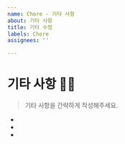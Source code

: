 ```yaml
---
name: Chore - 기타 사항
about: 기타 사항
title: 기타 수정
labels: Chore
assignees: ''

---
```


# 기타 사항 ✍🏻
> 기타 사항을 간략하게 작성해주세요.
-
-
-

